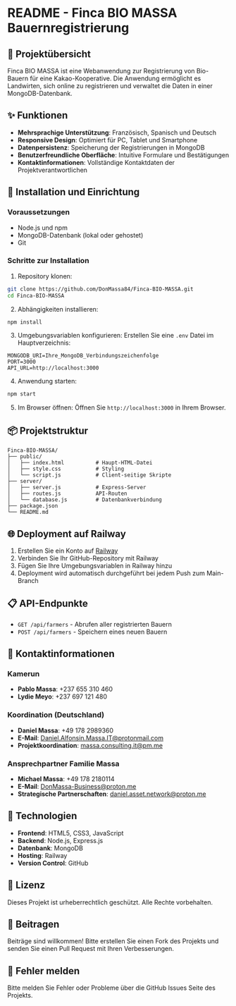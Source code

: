 # README - Finca BIO MASSA Bauernregistrierung

## 🌱 Projektübersicht

Finca BIO MASSA ist eine Webanwendung zur Registrierung von Bio-Bauern für eine Kakao-Kooperative. Die Anwendung ermöglicht es Landwirten, sich online zu registrieren und verwaltet die Daten in einer MongoDB-Datenbank.

## ✨ Funktionen

- **Mehrsprachige Unterstützung**: Französisch, Spanisch und Deutsch
- **Responsive Design**: Optimiert für PC, Tablet und Smartphone
- **Datenpersistenz**: Speicherung der Registrierungen in MongoDB
- **Benutzerfreundliche Oberfläche**: Intuitive Formulare und Bestätigungen
- **Kontaktinformationen**: Vollständige Kontaktdaten der Projektverantwortlichen

## 🚀 Installation und Einrichtung

### Voraussetzungen
- Node.js und npm
- MongoDB-Datenbank (lokal oder gehostet)
- Git

### Schritte zur Installation

1. Repository klonen:
```bash
git clone https://github.com/DonMassa84/Finca-BIO-MASSA.git
cd Finca-BIO-MASSA
```

2. Abhängigkeiten installieren:
```bash
npm install
```

3. Umgebungsvariablen konfigurieren:
Erstellen Sie eine `.env` Datei im Hauptverzeichnis:
```
MONGODB_URI=Ihre_MongoDB_Verbindungszeichenfolge
PORT=3000
API_URL=http://localhost:3000
```

4. Anwendung starten:
```bash
npm start
```

5. Im Browser öffnen:
Öffnen Sie `http://localhost:3000` in Ihrem Browser.

## 📦 Projektstruktur

```
Finca-BIO-MASSA/
├── public/
│   ├── index.html          # Haupt-HTML-Datei
│   ├── style.css           # Styling
│   └── script.js           # Client-seitige Skripte
├── server/
│   ├── server.js           # Express-Server
│   ├── routes.js           API-Routen
│   └── database.js         # Datenbankverbindung
├── package.json
└── README.md
```

## 🌐 Deployment auf Railway

1. Erstellen Sie ein Konto auf [Railway](https://railway.app)
2. Verbinden Sie Ihr GitHub-Repository mit Railway
3. Fügen Sie Ihre Umgebungsvariablen in Railway hinzu
4. Deployment wird automatisch durchgeführt bei jedem Push zum Main-Branch

## 📋 API-Endpunkte

- `GET /api/farmers` - Abrufen aller registrierten Bauern
- `POST /api/farmers` - Speichern eines neuen Bauern

## 👥 Kontaktinformationen

### Kamerun
- **Pablo Massa**: +237 655 310 460
- **Lydie Meyo**: +237 697 121 480

### Koordination (Deutschland)
- **Daniel Massa**: +49 178 2989360
- **E-Mail**: Daniel.Alfonsin.Massa.IT@protonmail.com
- **Projektkoordination**: massa.consulting.it@pm.me

### Ansprechpartner Familie Massa
- **Michael Massa**: +49 178 2180114
- **E-Mail**: DonMassa-Business@proton.me
- **Strategische Partnerschaften**: daniel.asset.network@proton.me

## 🔧 Technologien

- **Frontend**: HTML5, CSS3, JavaScript
- **Backend**: Node.js, Express.js
- **Datenbank**: MongoDB
- **Hosting**: Railway
- **Version Control**: GitHub

## 📄 Lizenz

Dieses Projekt ist urheberrechtlich geschützt. Alle Rechte vorbehalten.

## 🤝 Beitragen

Beiträge sind willkommen! Bitte erstellen Sie einen Fork des Projekts und senden Sie einen Pull Request mit Ihren Verbesserungen.

## 🐛 Fehler melden

Bitte melden Sie Fehler oder Probleme über die GitHub Issues Seite des Projekts.
